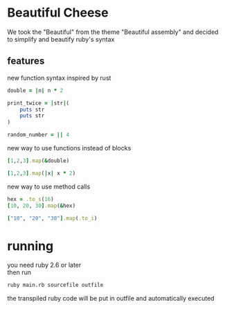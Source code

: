 # Beautiful Cheese
We took the "Beautiful" from the theme "Beautiful assembly" and decided to simplify and beautify ruby's syntax

## features

new function syntax inspired by rust
```ruby
double = |n| n * 2

print_twice = |str|(
    puts str
    puts str
)

random_number = || 4
```
new way to use functions instead of blocks
```rb
[1,2,3].map(&double)

[1,2,3].map(|x| x * 2)
```
new way to use method calls
```rb
hex = .to_s(16)
[10, 20, 30].map(&hex)

["10", "20", "30"].map(.to_i)
``` 

# running
you need ruby 2.6 or later <br>
then run
```sh
ruby main.rb sourcefile outfile
```
the transpiled ruby code will be put in outfile and automatically executed
